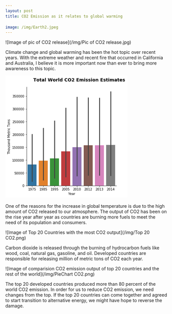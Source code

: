 ```yaml
---
layout: post
title: CO2 Emission as it relates to global warming

image: /img/Earth2.jpeg
---
```


![Image of pic of CO2 release](/img/Pic of CO2 release.jpg)



Climate change and global warming has been the hot topic over recent years. With the extreme weather and recent fire that occurred in California and Australia, I believe it is more important now than ever to bring more awareness to this topic. 

![Image of Total World CO2 Output](/img/TotalworldCO2.png)

One of the reasons for the increase in global temperature is due to the high amount of CO2 released to our atmosphere. The output of CO2 has been on the rise year after year as countries are burning more fuels to meet the need of its population and consumers. 

![Image of Top 20 Countries with the most CO2 output](/img/Top 20 CO2.png)

Carbon dioxide is released through the burning of hydrocarbon fuels like wood, coal, natural gas, gasoline, and oil. Developed countries are responsible for releasing million of metric tons of CO2 each year. 

![Image of comparision CO2 emission output of top 20 countries and the rest of the world](/img/PieChart CO2.png)

The top 20 developed countries produced more than 80 percent of the world CO2 emission. In order for us to reduce CO2 emission, we need changes from the top. If the top 20 countries can come together and agreed to start transition to alternative energy, we might have hope to reverse the damage. 
